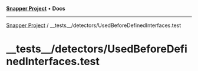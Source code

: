 [**Snapper Project**](../../../README.md) • **Docs**

***

[Snapper Project](../../../README.md) / \_\_tests\_\_/detectors/UsedBeforeDefinedInterfaces.test

# \_\_tests\_\_/detectors/UsedBeforeDefinedInterfaces.test
